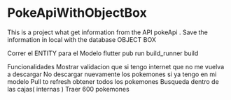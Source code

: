 # PokeApiWithObjectBox
This is a project what get information from the API  pokeApi . Save the information in local with the database OBJECT BOX

Correr el ENTITY para el Modelo
    flutter pub run build_runner build

Funcionalidades
    Mostrar validacion que si tengo internet que no me vuelva a descargar
    No descargar nuevamente los pokemones si ya tengo en mi modelo 
    Pull to refresh obtener todos los pokemones
    Busqueda dentro de las cajas( internas )
    Traer 600 pokemones 
